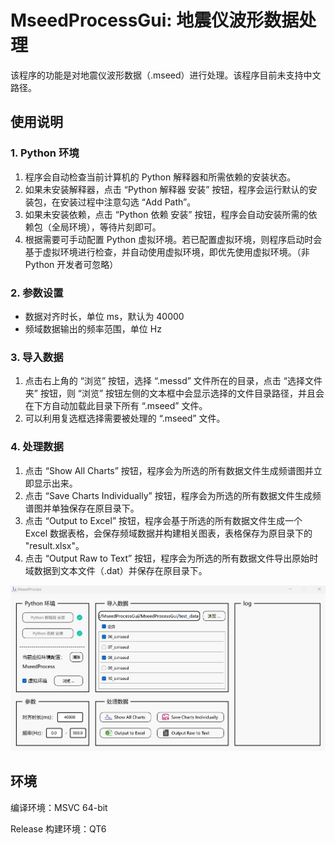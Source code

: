 # MseedProcessGui: 地震仪波形数据处理

该程序的功能是对地震仪波形数据（.mseed）进行处理。该程序目前未支持中文路径。



## 使用说明

### 1. Python 环境

1. 程序会自动检查当前计算机的 Python 解释器和所需依赖的安装状态。
2. 如果未安装解释器，点击 “Python 解释器 安装” 按钮，程序会运行默认的安装包，在安装过程中注意勾选 “Add Path”。
3. 如果未安装依赖，点击 “Python 依赖 安装” 按钮，程序会自动安装所需的依赖包（全局环境），等待片刻即可。
4. 根据需要可手动配置 Python 虚拟环境。若已配置虚拟环境，则程序启动时会基于虚拟环境进行检查，并自动使用虚拟环境，即优先使用虚拟环境。（非 Python 开发者可忽略）

### 2. 参数设置

- 数据对齐时长，单位 ms，默认为 40000
- 频域数据输出的频率范围，单位 Hz

### 3. 导入数据

1. 点击右上角的 “浏览” 按钮，选择 “.messd” 文件所在的目录，点击 “选择文件夹” 按钮，则 “浏览” 按钮左侧的文本框中会显示选择的文件目录路径，并且会在下方自动加载此目录下所有 “.mseed” 文件。
2. 可以利用复选框选择需要被处理的 “.mseed” 文件。

### 4. 处理数据

1. 点击 “Show All Charts” 按钮，程序会为所选的所有数据文件生成频谱图并立即显示出来。
2. 点击 “Save Charts Individually” 按钮，程序会为所选的所有数据文件生成频谱图并单独保存在原目录下。
3. 点击 “Output to Excel” 按钮，程序会基于所选的所有数据文件生成一个 Excel 数据表格，会保存频域数据并构建相关图表，表格保存为原目录下的 "result.xlsx"。
3. 点击 “Output Raw to Text” 按钮，程序会为所选的所有数据文件导出原始时域数据到文本文件（.dat）并保存在原目录下。

![软件界面示意图](resource/1745426193679.png)



## 环境

编译环境：MSVC 64-bit

Release 构建环境：QT6
